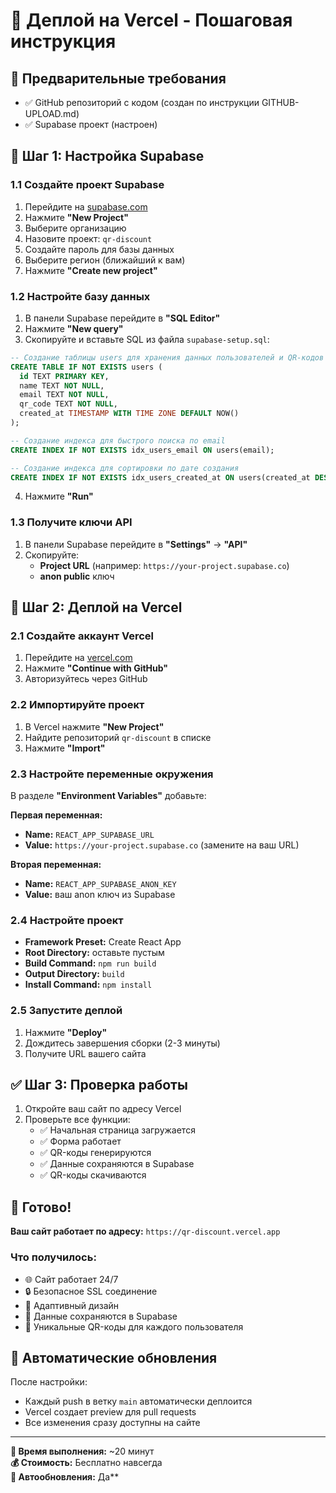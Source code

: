 # 🚀 Деплой на Vercel - Пошаговая инструкция

## 🎯 Предварительные требования

- ✅ GitHub репозиторий с кодом (создан по инструкции GITHUB-UPLOAD.md)
- ✅ Supabase проект (настроен)

## 🔧 Шаг 1: Настройка Supabase

### 1.1 Создайте проект Supabase
1. Перейдите на [supabase.com](https://supabase.com)
2. Нажмите **"New Project"**
3. Выберите организацию
4. Назовите проект: `qr-discount`
5. Создайте пароль для базы данных
6. Выберите регион (ближайший к вам)
7. Нажмите **"Create new project"**

### 1.2 Настройте базу данных
1. В панели Supabase перейдите в **"SQL Editor"**
2. Нажмите **"New query"**
3. Скопируйте и вставьте SQL из файла `supabase-setup.sql`:

```sql
-- Создание таблицы users для хранения данных пользователей и QR-кодов
CREATE TABLE IF NOT EXISTS users (
  id TEXT PRIMARY KEY,
  name TEXT NOT NULL,
  email TEXT NOT NULL,
  qr_code TEXT NOT NULL,
  created_at TIMESTAMP WITH TIME ZONE DEFAULT NOW()
);

-- Создание индекса для быстрого поиска по email
CREATE INDEX IF NOT EXISTS idx_users_email ON users(email);

-- Создание индекса для сортировки по дате создания
CREATE INDEX IF NOT EXISTS idx_users_created_at ON users(created_at DESC);
```

4. Нажмите **"Run"**

### 1.3 Получите ключи API
1. В панели Supabase перейдите в **"Settings"** → **"API"**
2. Скопируйте:
   - **Project URL** (например: `https://your-project.supabase.co`)
   - **anon public** ключ

## 🚀 Шаг 2: Деплой на Vercel

### 2.1 Создайте аккаунт Vercel
1. Перейдите на [vercel.com](https://vercel.com)
2. Нажмите **"Continue with GitHub"**
3. Авторизуйтесь через GitHub

### 2.2 Импортируйте проект
1. В Vercel нажмите **"New Project"**
2. Найдите репозиторий `qr-discount` в списке
3. Нажмите **"Import"**

### 2.3 Настройте переменные окружения
В разделе **"Environment Variables"** добавьте:

**Первая переменная:**
- **Name:** `REACT_APP_SUPABASE_URL`
- **Value:** `https://your-project.supabase.co` (замените на ваш URL)

**Вторая переменная:**
- **Name:** `REACT_APP_SUPABASE_ANON_KEY`
- **Value:** ваш anon ключ из Supabase

### 2.4 Настройте проект
- **Framework Preset:** Create React App
- **Root Directory:** оставьте пустым
- **Build Command:** `npm run build`
- **Output Directory:** `build`
- **Install Command:** `npm install`

### 2.5 Запустите деплой
1. Нажмите **"Deploy"**
2. Дождитесь завершения сборки (2-3 минуты)
3. Получите URL вашего сайта

## ✅ Шаг 3: Проверка работы

1. Откройте ваш сайт по адресу Vercel
2. Проверьте все функции:
   - ✅ Начальная страница загружается
   - ✅ Форма работает
   - ✅ QR-коды генерируются
   - ✅ Данные сохраняются в Supabase
   - ✅ QR-коды скачиваются

## 🎉 Готово!

**Ваш сайт работает по адресу:** `https://qr-discount.vercel.app`

### Что получилось:
- 🌐 Сайт работает 24/7
- 🔒 Безопасное SSL соединение
- 📱 Адаптивный дизайн
- 💾 Данные сохраняются в Supabase
- 🔐 Уникальные QR-коды для каждого пользователя

## 🔄 Автоматические обновления

После настройки:
- Каждый push в ветку `main` автоматически деплоится
- Vercel создает preview для pull requests
- Все изменения сразу доступны на сайте

---

**🎯 Время выполнения:** ~20 минут  
**💰 Стоимость:** Бесплатно навсегда  
**🔄 Автообновления:** Да** 